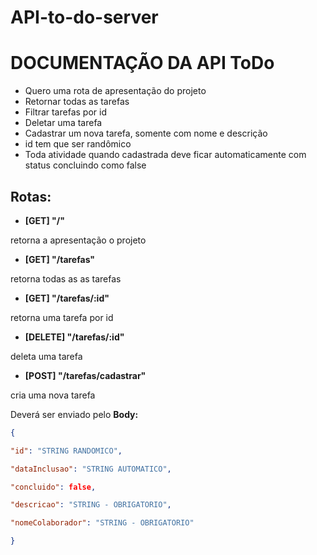 # API-to-do-server

# DOCUMENTAÇÃO DA API ToDo

- Quero uma rota de apresentação do projeto
- Retornar todas as tarefas
- Filtrar  tarefas por id
- Deletar uma tarefa
- Cadastrar um nova tarefa, somente com nome e descrição
- id tem que ser randômico
- Toda atividade quando cadastrada deve ficar automaticamente com status concluindo como false

## Rotas:

- **[GET] "/"**

retorna a apresentação o projeto

- **[GET] "/tarefas"**

retorna todas as as tarefas

- **[GET] "/tarefas/:id"**

retorna uma tarefa por id

- **[DELETE] "/tarefas/:id"**

deleta uma tarefa

- **[POST] "/tarefas/cadastrar"**

cria uma nova tarefa

Deverá ser enviado pelo **Body:**

```json
{

"id": "STRING RANDOMICO",

"dataInclusao": "STRING AUTOMATICO",

"concluido": false,

"descricao": "STRING - OBRIGATORIO",

"nomeColaborador": "STRING - OBRIGATORIO"

}
```


